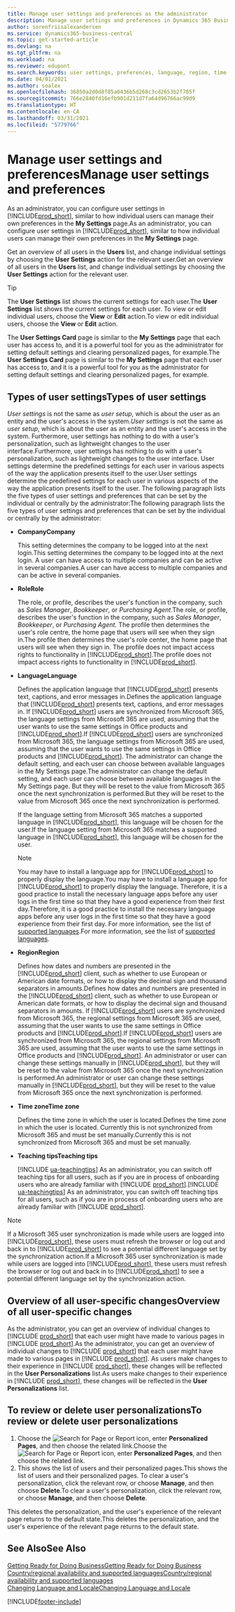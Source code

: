 ```yaml
---
title: Manage user settings and preferences as the administrator
description: Manage user settings and preferences in Dynamics 365 Business Central.
author: sorenfriisalexandersen
ms.service: dynamics365-business-central
ms.topic: get-started-article
ms.devlang: na
ms.tgt_pltfrm: na
ms.workload: na
ms.reviewer: edupont
ms.search.keywords: user settings, preferences, language, region, time zone, regional settings
ms.date: 04/01/2021
ms.author: soalex
ms.openlocfilehash: 36850a2d0d8f85a0436b5d268c3cd2653b2f785f
ms.sourcegitcommit: 766e2840fd16efb901d211d7fa64d96766ac99d9
ms.translationtype: HT
ms.contentlocale: en-CA
ms.lasthandoff: 03/31/2021
ms.locfileid: "5779766"
---
```

# <a name="manage-user-settings-and-preferences"></a><span data-ttu-id="37a75-103">Manage user settings and preferences</span><span class="sxs-lookup"><span data-stu-id="37a75-103">Manage user settings and preferences</span></span>

<span data-ttu-id="37a75-104">As an administrator, you can configure user settings in [!INCLUDE[prod_short](includes/prod_short.md)], similar to how individual users can manage their own preferences in the **My Settings** page.</span><span class="sxs-lookup"><span data-stu-id="37a75-104">As an administrator, you can configure user settings in [!INCLUDE[prod_short](includes/prod_short.md)], similar to how individual users can manage their own preferences in the **My Settings** page.</span></span>  

<span data-ttu-id="37a75-105">Get an overview of all users in the **Users** list, and change individual settings by choosing the **User Settings** action for the relevant user.</span><span class="sxs-lookup"><span data-stu-id="37a75-105">Get an overview of all users in the **Users** list, and change individual settings by choosing the **User Settings** action for the relevant user.</span></span>

> [!TIP]
> <span data-ttu-id="37a75-106">The **User Settings** list shows the current settings for each user.</span><span class="sxs-lookup"><span data-stu-id="37a75-106">The **User Settings** list shows the current settings for each user.</span></span> <span data-ttu-id="37a75-107">To view or edit individual users, choose the **View** or **Edit** action.</span><span class="sxs-lookup"><span data-stu-id="37a75-107">To view or edit individual users, choose the **View** or **Edit** action.</span></span>

<span data-ttu-id="37a75-108">The **User Settings Card** page is similar to the **My Settings** page that each user has access to, and it is a powerful tool for you as the administrator for setting default settings and clearing personalized pages, for example.</span><span class="sxs-lookup"><span data-stu-id="37a75-108">The **User Settings Card** page is similar to the **My Settings** page that each user has access to, and it is a powerful tool for you as the administrator for setting default settings and clearing personalized pages, for example.</span></span>  

## <a name="types-of-user-settings"></a><span data-ttu-id="37a75-109">Types of user settings</span><span class="sxs-lookup"><span data-stu-id="37a75-109">Types of user settings</span></span>

<span data-ttu-id="37a75-110">*User settings* is not the same as *user setup*, which is about the user as an entity and the user's access in the system.</span><span class="sxs-lookup"><span data-stu-id="37a75-110">*User settings* is not the same as *user setup*, which is about the user as an entity and the user's access in the system.</span></span> <span data-ttu-id="37a75-111">Furthermore, user settings has nothing to do with a user's personalization, such as lightweight changes to the user interface.</span><span class="sxs-lookup"><span data-stu-id="37a75-111">Furthermore, user settings has nothing to do with a user's personalization, such as lightweight changes to the user interface.</span></span> <span data-ttu-id="37a75-112">User settings determine the predefined settings for each user in various aspects of the way the application presents itself to the user.</span><span class="sxs-lookup"><span data-stu-id="37a75-112">User settings determine the predefined settings for each user in various aspects of the way the application presents itself to the user.</span></span> <span data-ttu-id="37a75-113">The following paragraph lists the five types of user settings and preferences that can be set by the individual or centrally by the administrator:</span><span class="sxs-lookup"><span data-stu-id="37a75-113">The following paragraph lists the five types of user settings and preferences that can be set by the individual or centrally by the administrator:</span></span>

- <span data-ttu-id="37a75-114">**Company**</span><span class="sxs-lookup"><span data-stu-id="37a75-114">**Company**</span></span>  

  <span data-ttu-id="37a75-115">This setting determines the company to be logged into at the next login.</span><span class="sxs-lookup"><span data-stu-id="37a75-115">This setting determines the company to be logged into at the next login.</span></span> <span data-ttu-id="37a75-116">A user can have access to multiple companies and can be active in several companies.</span><span class="sxs-lookup"><span data-stu-id="37a75-116">A user can have access to multiple companies and can be active in several companies.</span></span>

- <span data-ttu-id="37a75-117">**Role**</span><span class="sxs-lookup"><span data-stu-id="37a75-117">**Role**</span></span>  

  <span data-ttu-id="37a75-118">The role, or profile, describes the user's function in the company, such as *Sales Manager*, *Bookkeeper*, or *Purchasing Agent*.</span><span class="sxs-lookup"><span data-stu-id="37a75-118">The role, or profile, describes the user's function in the company, such as *Sales Manager*, *Bookkeeper*, or *Purchasing Agent*.</span></span> <span data-ttu-id="37a75-119">The profile then determines the user's role centre, the home page that users will see when they sign in.</span><span class="sxs-lookup"><span data-stu-id="37a75-119">The profile then determines the user's role center, the home page that users will see when they sign in.</span></span> <span data-ttu-id="37a75-120">The profile does not impact access rights to functionality in [!INCLUDE[prod_short](includes/prod_short.md)].</span><span class="sxs-lookup"><span data-stu-id="37a75-120">The profile does not impact access rights to functionality in [!INCLUDE[prod_short](includes/prod_short.md)].</span></span>  

- <span data-ttu-id="37a75-121">**Language**</span><span class="sxs-lookup"><span data-stu-id="37a75-121">**Language**</span></span>  

  <span data-ttu-id="37a75-122">Defines the application language that [!INCLUDE[prod_short](includes/prod_short.md)] presents text, captions, and error messages in.</span><span class="sxs-lookup"><span data-stu-id="37a75-122">Defines the application language that [!INCLUDE[prod_short](includes/prod_short.md)] presents text, captions, and error messages in.</span></span> <span data-ttu-id="37a75-123">If [!INCLUDE[prod_short](includes/prod_short.md)] users are synchronized from Microsoft 365, the language settings from Microsoft 365 are used, assuming that the user wants to use the same settings in Office products and [!INCLUDE[prod_short](includes/prod_short.md)].</span><span class="sxs-lookup"><span data-stu-id="37a75-123">If [!INCLUDE[prod_short](includes/prod_short.md)] users are synchronized from Microsoft 365, the language settings from Microsoft 365 are used, assuming that the user wants to use the same settings in Office products and [!INCLUDE[prod_short](includes/prod_short.md)].</span></span> <span data-ttu-id="37a75-124">The administrator can change the default setting, and each user can choose between available languages in the My Settings page.</span><span class="sxs-lookup"><span data-stu-id="37a75-124">The administrator can change the default setting, and each user can choose between available languages in the My Settings page.</span></span> <span data-ttu-id="37a75-125">But they will be reset to the value from Microsoft 365 once the next synchronization is performed.</span><span class="sxs-lookup"><span data-stu-id="37a75-125">But they will be reset to the value from Microsoft 365 once the next synchronization is performed.</span></span>

  <span data-ttu-id="37a75-126">If the language setting from Microsoft 365 matches a supported language in [!INCLUDE[prod_short](includes/prod_short.md)], this language will be chosen for the user.</span><span class="sxs-lookup"><span data-stu-id="37a75-126">If the language setting from Microsoft 365 matches a supported language in [!INCLUDE[prod_short](includes/prod_short.md)], this language will be chosen for the user.</span></span>  

  > [!NOTE]
  > <span data-ttu-id="37a75-127">You may have to install a language app for [!INCLUDE[prod_short](includes/prod_short.md)] to properly display the language.</span><span class="sxs-lookup"><span data-stu-id="37a75-127">You may have to install a language app for [!INCLUDE[prod_short](includes/prod_short.md)] to properly display the language.</span></span> <span data-ttu-id="37a75-128">Therefore, it is a good practice to install the necessary language apps before any user logs in the first time so that they have a good experience from their first day.</span><span class="sxs-lookup"><span data-stu-id="37a75-128">Therefore, it is a good practice to install the necessary language apps before any user logs in the first time so that they have a good experience from their first day.</span></span> <span data-ttu-id="37a75-129">For more information, see the list of [supported languages](/dynamics365/business-central/dev-itpro/compliance/apptest-countries-and-translations).</span><span class="sxs-lookup"><span data-stu-id="37a75-129">For more information, see the list of [supported languages](/dynamics365/business-central/dev-itpro/compliance/apptest-countries-and-translations).</span></span>  
  
- <span data-ttu-id="37a75-130">**Region**</span><span class="sxs-lookup"><span data-stu-id="37a75-130">**Region**</span></span>  

  <span data-ttu-id="37a75-131">Defines how dates and numbers are presented in the [!INCLUDE[prod_short](includes/prod_short.md)] client, such as whether to use European or American date formats, or how to display the decimal sign and thousand separators in amounts.</span><span class="sxs-lookup"><span data-stu-id="37a75-131">Defines how dates and numbers are presented in the [!INCLUDE[prod_short](includes/prod_short.md)] client, such as whether to use European or American date formats, or how to display the decimal sign and thousand separators in amounts.</span></span> <span data-ttu-id="37a75-132">If [!INCLUDE[prod_short](includes/prod_short.md)] users are synchronized from Microsoft 365, the regional settings from Microsoft 365 are used, assuming that the user wants to use the same settings in Office products and [!INCLUDE[prod_short](includes/prod_short.md)].</span><span class="sxs-lookup"><span data-stu-id="37a75-132">If [!INCLUDE[prod_short](includes/prod_short.md)] users are synchronized from Microsoft 365, the regional settings from Microsoft 365 are used, assuming that the user wants to use the same settings in Office products and [!INCLUDE[prod_short](includes/prod_short.md)].</span></span> <span data-ttu-id="37a75-133">An administrator or user can change these settings manually in [!INCLUDE[prod_short](includes/prod_short.md)], but they will be reset to the value from Microsoft 365 once the next synchronization is performed.</span><span class="sxs-lookup"><span data-stu-id="37a75-133">An administrator or user can change these settings manually in [!INCLUDE[prod_short](includes/prod_short.md)], but they will be reset to the value from Microsoft 365 once the next synchronization is performed.</span></span>

- <span data-ttu-id="37a75-134">**Time zone**</span><span class="sxs-lookup"><span data-stu-id="37a75-134">**Time zone**</span></span>  

  <span data-ttu-id="37a75-135">Defines the time zone in which the user is located.</span><span class="sxs-lookup"><span data-stu-id="37a75-135">Defines the time zone in which the user is located.</span></span> <span data-ttu-id="37a75-136">Currently this is not synchronized from Microsoft 365 and must be set manually.</span><span class="sxs-lookup"><span data-stu-id="37a75-136">Currently this is not synchronized from Microsoft 365 and must be set manually.</span></span>  

- <span data-ttu-id="37a75-137">**Teaching tips**</span><span class="sxs-lookup"><span data-stu-id="37a75-137">**Teaching tips**</span></span>

  <span data-ttu-id="37a75-138">[!INCLUDE [ua-teachingtips](includes/ua-teachingtips.md)] As an administrator, you can switch off teaching tips for all users, such as if you are in process of onboarding users who are already familiar with [!INCLUDE [prod_short](includes/prod_short.md)].</span><span class="sxs-lookup"><span data-stu-id="37a75-138">[!INCLUDE [ua-teachingtips](includes/ua-teachingtips.md)] As an administrator, you can switch off teaching tips for all users, such as if you are in process of onboarding users who are already familiar with [!INCLUDE [prod_short](includes/prod_short.md)].</span></span>  

> [!NOTE]
> <span data-ttu-id="37a75-139">If a Microsoft 365 user synchronization is made while users are logged into [!INCLUDE[prod_short](includes/prod_short.md)], these users must refresh the browser or log out and back in to [!INCLUDE[prod_short](includes/prod_short.md)] to see a potential different language set by the synchronization action.</span><span class="sxs-lookup"><span data-stu-id="37a75-139">If a Microsoft 365 user synchronization is made while users are logged into [!INCLUDE[prod_short](includes/prod_short.md)], these users must refresh the browser or log out and back in to [!INCLUDE[prod_short](includes/prod_short.md)] to see a potential different language set by the synchronization action.</span></span>

## <a name="overview-of-all-user-specific-changes"></a><span data-ttu-id="37a75-140">Overview of all user-specific changes</span><span class="sxs-lookup"><span data-stu-id="37a75-140">Overview of all user-specific changes</span></span>

<span data-ttu-id="37a75-141">As the administrator, you can get an overview of individual changes to [!INCLUDE [prod_short](includes/prod_short.md)] that each user might have made to various pages in [!INCLUDE [prod_short](includes/prod_short.md)].</span><span class="sxs-lookup"><span data-stu-id="37a75-141">As the administrator, you can get an overview of individual changes to [!INCLUDE [prod_short](includes/prod_short.md)] that each user might have made to various pages in [!INCLUDE [prod_short](includes/prod_short.md)].</span></span> <span data-ttu-id="37a75-142">As users make changes to their experience in [!INCLUDE [prod_short](includes/prod_short.md)], these changes will be reflected in the **User Personalizations** list.</span><span class="sxs-lookup"><span data-stu-id="37a75-142">As users make changes to their experience in [!INCLUDE [prod_short](includes/prod_short.md)], these changes will be reflected in the **User Personalizations** list.</span></span> <!--Administrators can also set these settings for users before they log in the first time, so users do not have to do it themselves, providing them a better *getting started* experience.-->

<!-- >[!NOTE]
> User personalizations do not have anything to do with the *personal* lightweight changes a user can make to the user experience.-->

## <a name="to-review-or-delete-user-personalizations"></a><span data-ttu-id="37a75-143">To review or delete user personalizations</span><span class="sxs-lookup"><span data-stu-id="37a75-143">To review or delete user personalizations</span></span>

1. <span data-ttu-id="37a75-144">Choose the ![Search for Page or Report](media/ui-search/search_small.png "Search for Page or Report icon") icon, enter **Personalized Pages**, and then choose the related link.</span><span class="sxs-lookup"><span data-stu-id="37a75-144">Choose the ![Search for Page or Report](media/ui-search/search_small.png "Search for Page or Report icon") icon, enter **Personalized Pages**, and then choose the related link.</span></span>
2. <span data-ttu-id="37a75-145">This shows the list of users and their personalized pages.</span><span class="sxs-lookup"><span data-stu-id="37a75-145">This shows the list of users and their personalized pages.</span></span> <span data-ttu-id="37a75-146">To clear a user's personalization, click the relevant row, or choose **Manage**, and then choose **Delete**.</span><span class="sxs-lookup"><span data-stu-id="37a75-146">To clear a user's personalization, click the relevant row, or choose **Manage**, and then choose **Delete**.</span></span>

<span data-ttu-id="37a75-147">This deletes the personalization, and the user's experience of the relevant page returns to the default state.</span><span class="sxs-lookup"><span data-stu-id="37a75-147">This deletes the personalization, and the user's experience of the relevant page returns to the default state.</span></span>

## <a name="see-also"></a><span data-ttu-id="37a75-148">See Also</span><span class="sxs-lookup"><span data-stu-id="37a75-148">See Also</span></span>

[<span data-ttu-id="37a75-149">Getting Ready for Doing Business</span><span class="sxs-lookup"><span data-stu-id="37a75-149">Getting Ready for Doing Business</span></span>](ui-get-ready-business.md)  
[<span data-ttu-id="37a75-150">Country/regional availability and supported languages</span><span class="sxs-lookup"><span data-stu-id="37a75-150">Country/regional availability and supported languages</span></span>](/dynamics365/business-central/dev-itpro/compliance/apptest-countries-and-translations)  
[<span data-ttu-id="37a75-151">Changing Language and Locale</span><span class="sxs-lookup"><span data-stu-id="37a75-151">Changing Language and Locale</span></span>](about-locale-language.md)  

[!INCLUDE[footer-include](includes/footer-banner.md)]
